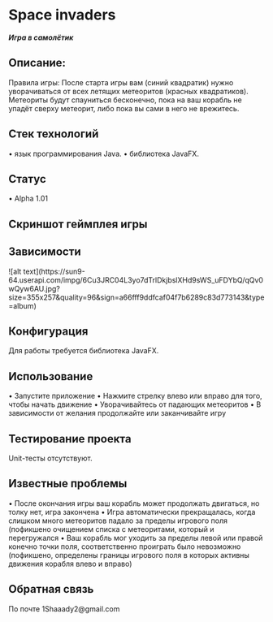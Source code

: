 # Space invaders
***Игра в самолётик***
<h2>Описание:</h2>Правила игры: После старта игры вам (синий квадратик) нужно уворачиваться от всех летящих метеоритов (красных квадратиков). Метеориты будут спауниться бесконечно, пока на ваш корабль не упадёт сверху метеорит, либо пока вы сами в него не врежитесь. 
<h2>Стек технологий</h2>
•	 язык программирования Java.
•	 библиотека JavaFX.
<h2>Статус</h2>
•	 Alpha 1.01
<h2>Скриншот геймплея игры</h2>
<h2>Зависимости</h2>
![alt text](https://sun9-64.userapi.com/impg/6Cu3JRC04L3yo7dTrlDkjbslXHd9sWS_uFDYbQ/qQv0wQyw6AU.jpg?size=355x257&quality=96&sign=a66fff9ddfcaf04f7b6289c83d773143&type=album)
<h2> Конфигурация</h2>
Для работы требуется библиотека JavaFX.
<h2>Использование</h2>
•	 Запустите приложение 
•	 Нажмите стрелку влево или вправо для того, чтобы начать движение
•	 Уворачивайтесь от падающих метеоритов
•	 В зависимости от желания продолжайте или заканчивайте игру
<h2>Тестирование проекта</h2>
Unit-тесты отсутствуют.
<h2>Известные проблемы</h2>
•	 После окончания игры ваш корабль может продолжать двигаться, но толку нет, игра закончена
•	 Игра автоматически прекращалась, когда слишком много метеоритов падало за пределы игрового поля (пофикшено очищением списка с метеоритами, который и перегружался
•	 Ваш корабль мог уходить за пределы левой или правой конечно точки поля, соответственно проиграть было невозможно (пофикшено, определены границы игрового поля в которых активны движения корабля влево и вправо)
<h2>Обратная связь</h2>
По почте 1Shaaady2@gmail.com 
